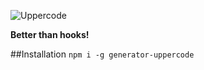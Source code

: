 ![Uppercode](http://frux.github.io/generator-uppercode/uppercode.svg)

**Better than hooks!**

##Installation
``npm i -g generator-uppercode``
